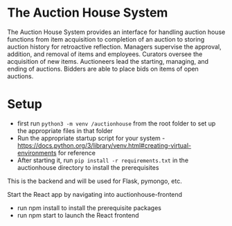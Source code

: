 # The Auction House System
The Auction House System provides an interface for handling auction house functions from item acquisition to completion of an auction to storing auction history for retroactive reflection. Managers supervise the approval, addition, and removal of items and employees. Curators oversee the acquisition of new items. Auctioneers lead the starting, managing, and ending of auctions. Bidders are able to place bids on items of open auctions.


# Setup
 * first run ```python3 -m venv /auctionhouse``` from the root folder to set up the appropriate files in that folder
 * Run the appropriate startup script for your system - https://docs.python.org/3/library/venv.html#creating-virtual-environments for reference
 * After starting it, run ```pip install -r requirements.txt``` in the auctionhouse directory to install the prerequisites

This is the backend and will be used for Flask, pymongo, etc.

Start the React app by navigating into auctionhouse-frontend
 * run npm install to install the prerequisite packages
 * run npm start to launch the React frontend
